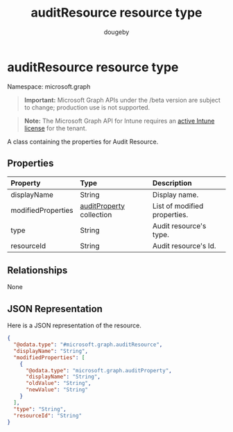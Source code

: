 ﻿---
title: "auditResource resource type"
description: "A class containing the properties for Audit Resource."
author: "dougeby"
localization_priority: Normal
ms.prod: "intune"
doc_type: resourcePageType
---

# auditResource resource type

Namespace: microsoft.graph

> **Important:** Microsoft Graph APIs under the /beta version are subject to change; production use is not supported.

> **Note:** The Microsoft Graph API for Intune requires an [active Intune license](https://go.microsoft.com/fwlink/?linkid=839381) for the tenant.

A class containing the properties for Audit Resource.

## Properties

| Property           | Type                                                                      | Description                  |
| :----------------- | :------------------------------------------------------------------------ | :--------------------------- |
| displayName        | String                                                                    | Display name.                |
| modifiedProperties | [auditProperty](../resources/intune-auditing-auditproperty.md) collection | List of modified properties. |
| type               | String                                                                    | Audit resource's type.       |
| resourceId         | String                                                                    | Audit resource's Id.         |

## Relationships

None

## JSON Representation

Here is a JSON representation of the resource.

<!-- {
  "blockType": "resource",
  "@odata.type": "microsoft.graph.auditResource"
}
-->

```json
{
  "@odata.type": "#microsoft.graph.auditResource",
  "displayName": "String",
  "modifiedProperties": [
    {
      "@odata.type": "microsoft.graph.auditProperty",
      "displayName": "String",
      "oldValue": "String",
      "newValue": "String"
    }
  ],
  "type": "String",
  "resourceId": "String"
}
```
